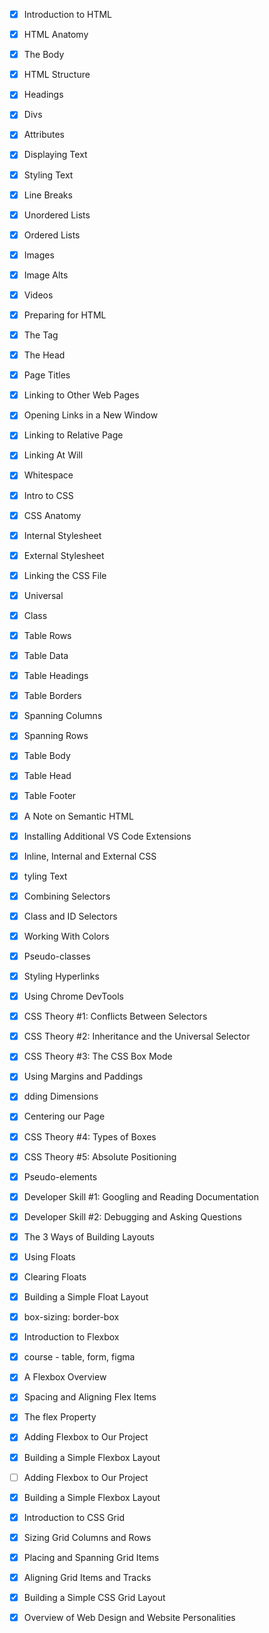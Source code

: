 - [x] Introduction to HTML
- [x] HTML Anatomy
- [x] The Body
- [x] HTML Structure
- [x] Headings
- [x] Divs
- [x] Attributes
- [x] Displaying Text
- [x] Styling Text
- [x] Line Breaks
- [x] Unordered Lists
- [x] Ordered Lists
- [x] Images
- [x] Image Alts
- [x] Videos
- [x] Preparing for HTML
- [x] The <html> Tag
- [x] The Head
- [x] Page Titles
- [x] Linking to Other Web Pages
- [x] Opening Links in a New Window
- [x] Linking to Relative Page
- [x] Linking At Will
- [x] Whitespace
- [x] Intro to CSS
- [x] CSS Anatomy
- [x] Internal Stylesheet
- [x] External Stylesheet
- [x] Linking the CSS File
- [x] Universal
- [x] Class
- [x] Table Rows
- [x] Table Data
- [x] Table Headings
- [x] Table Borders
- [x] Spanning Columns
- [x] Spanning Rows
- [x] Table Body
- [x] Table Head
- [x] Table Footer
- [x] A Note on Semantic HTML
- [x] Installing Additional VS Code Extensions
- [x] Inline, Internal and External CSS
- [x] tyling Text
- [x] Combining Selectors
- [x] Class and ID Selectors
- [x] Working With Colors
- [x] Pseudo-classes
- [x] Styling Hyperlinks
- [x] Using Chrome DevTools
- [x] CSS Theory #1: Conflicts Between Selectors
- [x] CSS Theory #2: Inheritance and the Universal Selector
- [x] CSS Theory #3: The CSS Box Mode
- [x] Using Margins and Paddings
- [x] dding Dimensions
- [x] Centering our Page
- [x] CSS Theory #4: Types of Boxes
- [x] CSS Theory #5: Absolute Positioning
- [x] Pseudo-elements
- [x] Developer Skill #1: Googling and Reading Documentation
- [x] Developer Skill #2: Debugging and Asking Questions
- [x] The 3 Ways of Building Layouts
- [x] Using Floats
- [x] Clearing Floats
- [x] Building a Simple Float Layout
- [x] box-sizing: border-box
- [x] Introduction to Flexbox
- [x] course - table, form, figma
- [x] A Flexbox Overview
- [x] Spacing and Aligning Flex Items
- [x] The flex Property
- [x] Adding Flexbox to Our Project
- [x] Building a Simple Flexbox Layout
- [ ] Adding Flexbox to Our Project
- [x] Building a Simple Flexbox Layout
- [x] Introduction to CSS Grid
- [x] Sizing Grid Columns and Rows
- [x] Placing and Spanning Grid Items
- [x] Aligning Grid Items and Tracks
- [x] Building a Simple CSS Grid Layout
- [x] Overview of Web Design and Website Personalities




















